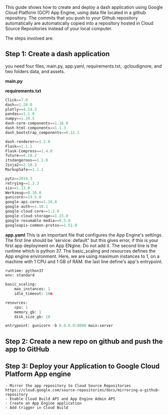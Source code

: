 This guide shows how to create and deploy a dash application using Google Cloud Platform (GCP) App Engine, using data file located in a github repository. The commits that you push to your Github repository automatically are automatically copied into a repository hosted in Cloud Source Repositories instead of your local computer. 

The steps involved are: 

## Step 1: Create a dash application

you need four files, main.py, app.yaml, requirements.txt, .gcloudignore, and two folders data, and assets. 

**main.py**

**requirements.txt**
```python
Click==7.0
dash==1.20.0
plotly==4.14.3
pandas==1.1.0
numpy==1.19.5
dash-core-components==1.16.0
dash-html-components==1.1.3
dash_bootstrap_components==0.12.1

dash-renderer==1.2.0
Flask==1.1.1
Flask-Compress==1.4.0
future==0.18.2
itsdangerous==1.1.0
Jinja2==2.10.3
MarkupSafe==1.1.1

pytz==2019.3
retrying==1.3.3
six==1.13.0
Werkzeug==0.16.0
gunicorn>=19.5.0
google-api-core==1.16.0
google-auth==1.10.1
google-cloud-core==1.2.0
google-cloud-storage==1.25.0
google-resumable-media==0.5.0
googleapis-common-protos==1.51.0
```
**app.yaml**
This is an important file that configures the App Engine's settings. The first line should be 'service: default" but this gives error, if this is your first app deployment on App ENgine. Do not add it. The second line is the runtime which is python 37. The basic_scaling and resources defines the App engine environment. Here,  we are using maximum instances to 1, on a machine with 1 CPU and 1 GB of RAM. the last line define's app's entrypoint. 
```python
runtime: python37
env: standard 

basic_scaling:
    max_instances: 1
    idle_timeout: 10m

resources:
    cpu: 1
    memory_gb: 1
    disk_size_gb: 10

entrypoint: gunicorn -b 0.0.0.0:8080 main:server
```


## Step 2: Create a new repo on github and push the app to GitHub

## Step 3: Deploy your Application to Google Cloud Platform App engine 
    - Mirror the app repository to Cloud Source Repositories
    https://cloud.google.com/source-repositories/docs/mirroring-a-github-repository
    - Enable Cloud Build API and App Engine Admin API
    - Create an App Engine application
    - Add trigger in Cloud Build



